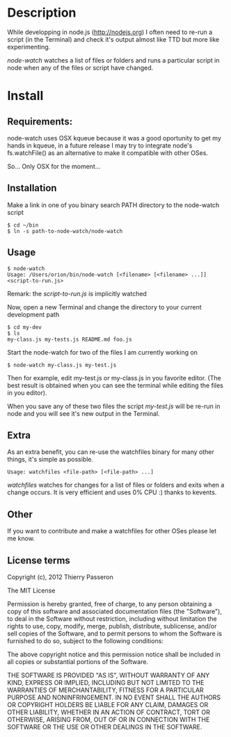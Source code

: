 # Description

While developping in node.js (http://nodejs.org) I often need to re-run a script (in the Terminal) and check it's output almost like TTD but more like experimenting.

*node-watch* watches a list of files or folders and runs a particular script in node when any of the files or script have changed.

# Install

## Requirements:

node-watch uses OSX kqueue because it was a good oportunity to get my hands in kqueue, in a future release I may try to integrate node's fs.watchFile() as an alternative to make it compatible with other OSes.

So... Only OSX for the moment...

## Installation

Make a link in one of you binary search PATH directory to the node-watch script

    $ cd ~/bin
    $ ln -s path-to-node-watch/node-watch

## Usage

    $ node-watch
    Usage: /Users/orion/bin/node-watch [<filename> [<filename> ...]] <script-to-run.js>

Remark: the *script-to-run.js* is implicitly watched

Now, open a new Terminal and change the directory to your current development path

    $ cd my-dev
    $ ls
    my-class.js my-tests.js README.md foo.js

Start the node-watch for two of the files I am currently working on

    $ node-watch my-class.js my-test.js

Then for example, edit my-test.js or my-class.js in you favorite editor. (The best result is obtained when you can see the terminal while editing the files in you editor).

When you save any of these two files the script _my-test.js_ will be re-run in node and you will see it's new output in the Terminal.

## Extra

As an extra benefit, you can re-use the watchfiles binary for many other things, it's simple as possible.

    Usage: watchfiles <file-path> [<file-path> ...]

*watchfiles* watches for changes for a list of files or folders and exits when a change occurs. It is very efficient and uses 0% CPU :) thanks to kevents.

## Other

If you want to contribute and make a watchfiles for other OSes please let me know.

## License terms

Copyright (c), 2012 Thierry Passeron

The MIT License

Permission is hereby granted, free of charge, to any person obtaining a copy
of this software and associated documentation files (the "Software"), to
deal in the Software without restriction, including without limitation the
rights to use, copy, modify, merge, publish, distribute, sublicense, and/or
sell copies of the Software, and to permit persons to whom the Software is
furnished to do so, subject to the following conditions:

The above copyright notice and this permission notice shall be included in
all copies or substantial portions of the Software.

THE SOFTWARE IS PROVIDED "AS IS", WITHOUT WARRANTY OF ANY KIND, EXPRESS OR
IMPLIED, INCLUDING BUT NOT LIMITED TO THE WARRANTIES OF MERCHANTABILITY,
FITNESS FOR A PARTICULAR PURPOSE AND NONINFRINGEMENT. IN NO EVENT SHALL THE
AUTHORS OR COPYRIGHT HOLDERS BE LIABLE FOR ANY CLAIM, DAMAGES OR OTHER
LIABILITY, WHETHER IN AN ACTION OF CONTRACT, TORT OR OTHERWISE, ARISING
FROM, OUT OF OR IN CONNECTION WITH THE SOFTWARE OR THE USE OR OTHER DEALINGS
IN THE SOFTWARE.
